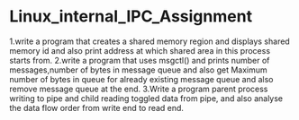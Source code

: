 # Linux_internal_IPC_Assignment

1.write a program that creates a shared memory region and displays shared memory id and also
print address at which shared area in this process starts from.
2.write a program that uses msgctl() and prints number of messages,number of bytes in message
queue and also get Maximum number of bytes in queue for already existing message queue
and also remove message queue at the end.
3.Write a program parent process writing to pipe and child reading toggled data from pipe,
and also analyse the data flow order from write end to read end.
